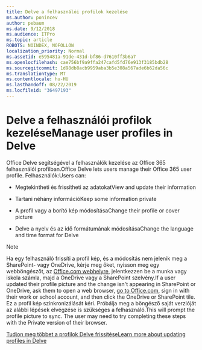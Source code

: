 ```yaml
---
title: Delve a felhasználói profilok kezelése
ms.author: ponincev
author: pebaum
ms.date: 9/12/2018
ms.audience: ITPro
ms.topic: article
ROBOTS: NOINDEX, NOFOLLOW
localization_priority: Normal
ms.assetid: e595481a-91de-431d-bf86-d7610ff3b6a7
ms.openlocfilehash: cae756bf9a9ffa247cafd5fd76e913f3185bdb28
ms.sourcegitcommit: 1d98db8acb9959aba3b5e308a567ade6b62da56c
ms.translationtype: MT
ms.contentlocale: hu-HU
ms.lasthandoff: 08/22/2019
ms.locfileid: "36497193"
---
```

# <a name="manage-user-profiles-in-delve"></a><span data-ttu-id="c13c1-102">Delve a felhasználói profilok kezelése</span><span class="sxs-lookup"><span data-stu-id="c13c1-102">Manage user profiles in Delve</span></span>

<span data-ttu-id="c13c1-103">Office Delve segítségével a felhasználók kezelése az Office 365 felhasználói profilban.</span><span class="sxs-lookup"><span data-stu-id="c13c1-103">Office Delve lets users manage their Office 365 user profile.</span></span> <span data-ttu-id="c13c1-104">Felhasználók:</span><span class="sxs-lookup"><span data-stu-id="c13c1-104">Users can:</span></span>
  
- <span data-ttu-id="c13c1-105">Megtekintheti és frissítheti az adatokat</span><span class="sxs-lookup"><span data-stu-id="c13c1-105">View and update their information</span></span>
    
- <span data-ttu-id="c13c1-106">Tartani néhány információ</span><span class="sxs-lookup"><span data-stu-id="c13c1-106">Keep some information private</span></span>
    
- <span data-ttu-id="c13c1-107">A profil vagy a borító kép módosítása</span><span class="sxs-lookup"><span data-stu-id="c13c1-107">Change their profile or cover picture</span></span>
    
- <span data-ttu-id="c13c1-108">Delve a nyelv és az idő formátumának módosítása</span><span class="sxs-lookup"><span data-stu-id="c13c1-108">Change the language and time format for Delve</span></span>
    
> [!NOTE]
> <span data-ttu-id="c13c1-109">Ha egy felhasználó frissíti a profil kép, és a módosítás nem jelenik meg a SharePoint- vagy OneDrive, kérje meg őket, nyisson meg egy webböngészőt, az [Office.com webhelyre](https://www.office.com), jelentkezzen be a munka vagy iskola számla, majd a OneDrive vagy a SharePoint szelvény.</span><span class="sxs-lookup"><span data-stu-id="c13c1-109">If a user updated their profile picture and the change isn't appearing in SharePoint or OneDrive, ask them to open a web browser, [go to Office.com](https://www.office.com), sign in with their work or school account, and then click the OneDrive or SharePoint tile.</span></span> <span data-ttu-id="c13c1-110">Ez a profil kép szinkronizálását kéri. Próbálja meg a böngésző saját verzióját az alábbi lépések elvégzése is szükséges a felhasználó.</span><span class="sxs-lookup"><span data-stu-id="c13c1-110">This will prompt the profile picture to sync. The user may need to try completing these steps with the Private version of their browser.</span></span> 
  
[<span data-ttu-id="c13c1-111">Tudjon meg többet a profilok Delve frissítése</span><span class="sxs-lookup"><span data-stu-id="c13c1-111">Learn more about updating profiles in Delve</span></span>](https://go.microsoft.com/fwlink/?linkid=735070)
  

